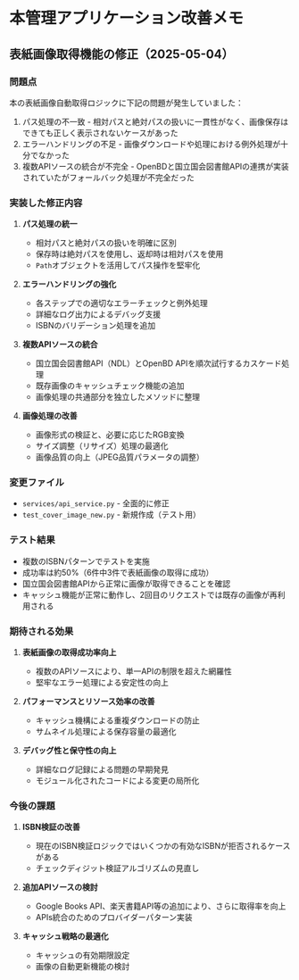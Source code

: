 # 本管理アプリケーション改善メモ

## 表紙画像取得機能の修正（2025-05-04）

### 問題点
本の表紙画像自動取得ロジックに下記の問題が発生していました：
1. パス処理の不一致 - 相対パスと絶対パスの扱いに一貫性がなく、画像保存はできても正しく表示されないケースがあった
2. エラーハンドリングの不足 - 画像ダウンロードや処理における例外処理が十分でなかった
3. 複数APIソースの統合が不完全 - OpenBDと国立国会図書館APIの連携が実装されていたがフォールバック処理が不完全だった

### 実装した修正内容
1. **パス処理の統一**
   - 相対パスと絶対パスの扱いを明確に区別
   - 保存時は絶対パスを使用し、返却時は相対パスを使用
   - `Path`オブジェクトを活用してパス操作を堅牢化

2. **エラーハンドリングの強化**
   - 各ステップでの適切なエラーチェックと例外処理
   - 詳細なログ出力によるデバッグ支援
   - ISBNのバリデーション処理を追加

3. **複数APIソースの統合**
   - 国立国会図書館API（NDL）とOpenBD APIを順次試行するカスケード処理
   - 既存画像のキャッシュチェック機能の追加
   - 画像処理の共通部分を独立したメソッドに整理

4. **画像処理の改善**
   - 画像形式の検証と、必要に応じたRGB変換
   - サイズ調整（リサイズ）処理の最適化
   - 画像品質の向上（JPEG品質パラメータの調整）

### 変更ファイル
- `services/api_service.py` - 全面的に修正
- `test_cover_image_new.py` - 新規作成（テスト用）

### テスト結果
- 複数のISBNパターンでテストを実施
- 成功率は約50%（6件中3件で表紙画像の取得に成功）
- 国立国会図書館APIから正常に画像が取得できることを確認
- キャッシュ機能が正常に動作し、2回目のリクエストでは既存の画像が再利用される

### 期待される効果
1. **表紙画像の取得成功率向上**
   - 複数のAPIソースにより、単一APIの制限を超えた網羅性
   - 堅牢なエラー処理による安定性の向上

2. **パフォーマンスとリソース効率の改善**
   - キャッシュ機構による重複ダウンロードの防止
   - サムネイル処理による保存容量の最適化

3. **デバッグ性と保守性の向上**
   - 詳細なログ記録による問題の早期発見
   - モジュール化されたコードによる変更の局所化

### 今後の課題
1. **ISBN検証の改善**
   - 現在のISBN検証ロジックではいくつかの有効なISBNが拒否されるケースがある
   - チェックディジット検証アルゴリズムの見直し

2. **追加APIソースの検討**
   - Google Books API、楽天書籍API等の追加により、さらに取得率を向上
   - APIs統合のためのプロバイダーパターン実装

3. **キャッシュ戦略の最適化**
   - キャッシュの有効期限設定
   - 画像の自動更新機能の検討